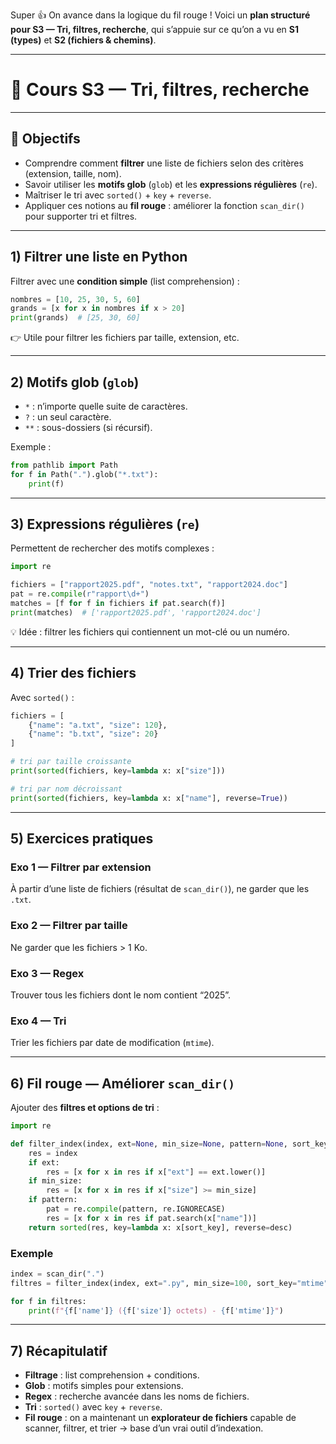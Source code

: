 Super 👍 On avance dans la logique du fil rouge !
Voici un **plan structuré pour S3 — Tri, filtres, recherche**, qui s’appuie sur ce qu’on a vu en **S1 (types)** et **S2 (fichiers & chemins)**.

---

# 📘 Cours S3 — Tri, filtres, recherche

---

## 🎯 Objectifs

- Comprendre comment **filtrer** une liste de fichiers selon des critères (extension, taille, nom).
- Savoir utiliser les **motifs glob** (`glob`) et les **expressions régulières** (`re`).
- Maîtriser le tri avec `sorted()` + `key` + `reverse`.
- Appliquer ces notions au **fil rouge** : améliorer la fonction `scan_dir()` pour supporter tri et filtres.

---

## 1) Filtrer une liste en Python

Filtrer avec une **condition simple** (list comprehension) :

```python
nombres = [10, 25, 30, 5, 60]
grands = [x for x in nombres if x > 20]
print(grands)  # [25, 30, 60]
```

👉 Utile pour filtrer les fichiers par taille, extension, etc.

---

## 2) Motifs glob (`glob`)

- `*` : n’importe quelle suite de caractères.
- `?` : un seul caractère.
- `**` : sous-dossiers (si récursif).

Exemple :

```python
from pathlib import Path
for f in Path(".").glob("*.txt"):
    print(f)
```

---

## 3) Expressions régulières (`re`)

Permettent de rechercher des motifs complexes :

```python
import re

fichiers = ["rapport2025.pdf", "notes.txt", "rapport2024.doc"]
pat = re.compile(r"rapport\d+")
matches = [f for f in fichiers if pat.search(f)]
print(matches)  # ['rapport2025.pdf', 'rapport2024.doc']
```

💡 Idée : filtrer les fichiers qui contiennent un mot-clé ou un numéro.

---

## 4) Trier des fichiers

Avec `sorted()` :

```python
fichiers = [
    {"name": "a.txt", "size": 120},
    {"name": "b.txt", "size": 20}
]

# tri par taille croissante
print(sorted(fichiers, key=lambda x: x["size"]))

# tri par nom décroissant
print(sorted(fichiers, key=lambda x: x["name"], reverse=True))
```

---

## 5) Exercices pratiques

### Exo 1 — Filtrer par extension

À partir d’une liste de fichiers (résultat de `scan_dir()`), ne garder que les `.txt`.

### Exo 2 — Filtrer par taille

Ne garder que les fichiers > 1 Ko.

### Exo 3 — Regex

Trouver tous les fichiers dont le nom contient “2025”.

### Exo 4 — Tri

Trier les fichiers par date de modification (`mtime`).

---

## 6) Fil rouge — Améliorer `scan_dir()`

Ajouter des **filtres et options de tri** :

```python
import re

def filter_index(index, ext=None, min_size=None, pattern=None, sort_key="size", desc=False):
    res = index
    if ext:
        res = [x for x in res if x["ext"] == ext.lower()]
    if min_size:
        res = [x for x in res if x["size"] >= min_size]
    if pattern:
        pat = re.compile(pattern, re.IGNORECASE)
        res = [x for x in res if pat.search(x["name"])]
    return sorted(res, key=lambda x: x[sort_key], reverse=desc)
```

### Exemple

```python
index = scan_dir(".")
filtres = filter_index(index, ext=".py", min_size=100, sort_key="mtime", desc=True)

for f in filtres:
    print(f"{f['name']} ({f['size']} octets) - {f['mtime']}")
```

---

## 7) Récapitulatif

- **Filtrage** : list comprehension + conditions.
- **Glob** : motifs simples pour extensions.
- **Regex** : recherche avancée dans les noms de fichiers.
- **Tri** : `sorted()` avec `key` + `reverse`.
- **Fil rouge** : on a maintenant un **explorateur de fichiers** capable de scanner, filtrer, et trier → base d’un vrai outil d’indexation.
